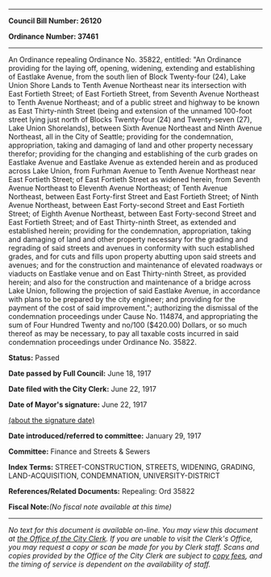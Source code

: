 

********

**Council Bill Number: 26120**
   
**Ordinance Number: 37461**
********

 An Ordinance repealing Ordinance No. 35822, entitled: "An Ordinance providing for the laying off, opening, widening, extending and establishing of Eastlake Avenue, from the south lien of Block Twenty-four (24), Lake Union Shore Lands to Tenth Avenue Northeast near its intersection with East Fortieth Street; of East Fortieth Street, from Seventh Avenue Northeast to Tenth Avenue Northeast; and of a public street and highway to be known as East Thirty-ninth Street (being and extension of the unnamed 100-foot street lying just north of Blocks Twenty-four (24) and Twenty-seven (27), Lake Union Shorelands), between Sixth Avenue Northeast and Ninth Avenue Northeast, all in the City of Seattle; providing for the condemnation, appropriation, taking and damaging of land and other property necessary therefor; providing for the changing and establishing of the curb grades on Eastlake Avenue and Eastlake Avenue as extended herein and as produced across Lake Union, from Furhman Avenue to Tenth Avenue Northeast near East Fortieth Street; of East Fortieth Street as widened herein, from Seventh Avenue Northeast to Eleventh Avenue Northeast; of Tenth Avenue Northeast, between East Forty-first Street and East Fortieth Street; of Ninth Avenue Northeast, between East Forty-second Street and East Fortieth Street; of Eighth Avenue Northeast, between East Forty-second Street and East Fortieth Street; and of East Thirty-ninth Street, as extended and established herein; providing for the condemnation, appropriation, taking and damaging of land and other property necessary for the grading and regrading of said streets and avenues in conformity with such established grades, and for cuts and fills upon property abutting upon said streets and avenues; and for the construction and maintenance of elevated roadways or viaducts on Eastlake venue and on East Thirty-ninth Street, as provided herein; and also for the construction and maintenance of a bridge across Lake Union, following the projection of said Eastlake Avenue, in accordance with plans to be prepared by the city engineer; and providing for the payment of the cost of said improvement."; authorizing the dismissal of the condemnation proceedings under Cause No. 114874, and appropriating the sum of Four Hundred Twenty and no/100 ($420.00) Dollars, or so much thereof as may be necessary, to pay all taxable costs incurred in said condemnation proceedings under Ordinance No. 35822.

**Status:** Passed
   
**Date passed by Full Council:** June 18, 1917
   
**Date filed with the City Clerk:** June 22, 1917
   
**Date of Mayor's signature:** June 22, 1917
   
[(about the signature date)](/~public/approvaldate.htm)
   
   
   
**Date introduced/referred to committee:** January 29, 1917
   
**Committee:** Finance and Streets & Sewers
   
   
**Index Terms:** STREET-CONSTRUCTION, STREETS, WIDENING, GRADING, LAND-ACQUISITION, CONDEMNATION, UNIVERSITY-DISTRICT

**References/Related Documents:** Repealing: Ord 35822

**Fiscal Note:**_(No fiscal note available at this time)_
********

_No text for this document is available on-line. You may view this document at [the Office of the City Clerk](http://www.seattle.gov/leg/clerk/contactUs.htm). If you are unable to visit the Clerk's Office, you may request a copy or scan be made for you by Clerk staff. Scans and copies provided by the Office of the City Clerk are subject to [copy fees](http://clerk.seattle.gov/~public/clerkfees.htm), and the timing of service is dependent on the availability of staff._

